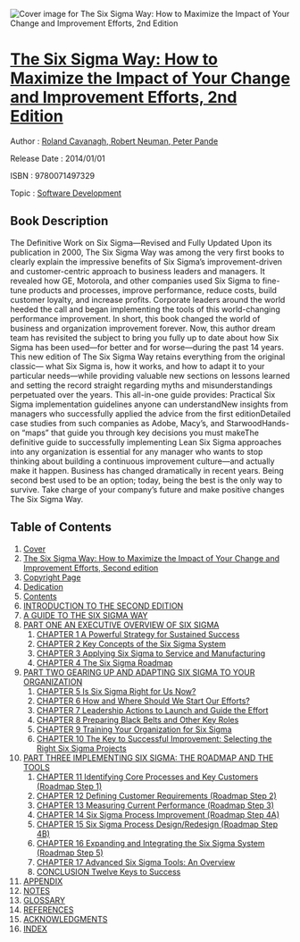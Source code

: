 ![Cover image for The Six Sigma Way: How to Maximize the Impact of Your Change and Improvement Efforts, 2nd Edition](https://imgdetail.ebookreading.net/cover/cover/software_development/EB9780071497329.jpg)

[The Six Sigma Way: How to Maximize the Impact of Your Change and Improvement Efforts, 2nd Edition](https://ebookreading.net/view/book/The+Six+Sigma+Way%3A+How+to+Maximize+the+Impact+of+Your+Change+and+Improvement+Efforts%2C+2nd+Edition-EB9780071497329_1.html "The Six Sigma Way: How to Maximize the Impact of Your Change and Improvement Efforts, 2nd Edition")
====================================================================================================================

Author : [Roland Cavanagh](https://ebookreading.net/search/author/Roland+Cavanagh),[ Robert Neuman](https://ebookreading.net/search/author/+Robert+Neuman),[ Peter Pande](https://ebookreading.net/search/author/+Peter+Pande)

Release Date : 2014/01/01

ISBN : 9780071497329

Topic : [Software Development](https://ebookreading.net/search/category/software-development)

Book Description
-----------------

The Definitive Work on Six Sigma—Revised and Fully Updated
Upon its publication in 2000, The Six Sigma Way was among the very first books to clearly explain the impressive benefits of Six Sigma’s improvement-driven and customer-centric approach to business leaders and managers. It revealed how GE, Motorola, and other companies used Six Sigma to fine-tune products and processes, improve performance, reduce costs, build customer loyalty, and increase profits. Corporate leaders around the world heeded the call and began implementing the tools of this world-changing performance improvement.
In short, this book changed the world of business and organization improvement forever.
Now, this author dream team has revisited the subject to bring you fully up to date about how Six Sigma has been used—for better and for worse—during the past 14 years.
This new edition of The Six Sigma Way retains everything from the original classic— what Six Sigma is, how it works, and how to adapt it to your particular needs—while providing valuable new sections on lessons learned and setting the record straight regarding myths and misunderstandings perpetuated over the years. This all-in-one guide provides:
Practical Six Sigma implementation guidelines anyone can understandNew insights from managers who successfully applied the advice from the first editionDetailed case studies from such companies as Adobe, Macy’s, and StarwoodHands-on “maps” that guide you through key decisions you must makeThe definitive guide to successfully implementing Lean Six Sigma approaches into any organization is essential for any manager who wants to stop thinking about building a continuous improvement culture—and actually make it happen.
Business has changed dramatically in recent years. Being second best used to be an option; today, being the best is the only way to survive. Take charge of your company’s future and make positive changes The Six Sigma Way.
              
Table of Contents
-----------------

1. [Cover](https://ebookreading.net/view/book/The+Six+Sigma+Way%3A+How+to+Maximize+the+Impact+of+Your+Change+and+Improvement+Efforts%2C+2nd+Edition-EB9780071497329_1.html)
1. [The Six Sigma Way: How to Maximize the Impact of Your Change and Improvement Efforts, Second edition](https://ebookreading.net/view/book/The+Six+Sigma+Way%3A+How+to+Maximize+the+Impact+of+Your+Change+and+Improvement+Efforts%2C+2nd+Edition-EB9780071497329_2.html)
1. [Copyright Page](https://ebookreading.net/view/book/The+Six+Sigma+Way%3A+How+to+Maximize+the+Impact+of+Your+Change+and+Improvement+Efforts%2C+2nd+Edition-EB9780071497329_3.html)
1. [Dedication](https://ebookreading.net/view/book/The+Six+Sigma+Way%3A+How+to+Maximize+the+Impact+of+Your+Change+and+Improvement+Efforts%2C+2nd+Edition-EB9780071497329_4.html)
1. [Contents](https://ebookreading.net/view/book/The+Six+Sigma+Way%3A+How+to+Maximize+the+Impact+of+Your+Change+and+Improvement+Efforts%2C+2nd+Edition-EB9780071497329_5.html)
1. [INTRODUCTION TO THE SECOND EDITION](https://ebookreading.net/view/book/The+Six+Sigma+Way%3A+How+to+Maximize+the+Impact+of+Your+Change+and+Improvement+Efforts%2C+2nd+Edition-EB9780071497329_6.html)
1. [A GUIDE TO THE SIX SIGMA WAY](https://ebookreading.net/view/book/The+Six+Sigma+Way%3A+How+to+Maximize+the+Impact+of+Your+Change+and+Improvement+Efforts%2C+2nd+Edition-EB9780071497329_7.html)
1. [PART ONE AN EXECUTIVE OVERVIEW OF SIX SIGMA](https://ebookreading.net/view/book/The+Six+Sigma+Way%3A+How+to+Maximize+the+Impact+of+Your+Change+and+Improvement+Efforts%2C+2nd+Edition-EB9780071497329_8.html)
    1. [CHAPTER 1 A Powerful Strategy for Sustained Success ](https://ebookreading.net/view/book/The+Six+Sigma+Way%3A+How+to+Maximize+the+Impact+of+Your+Change+and+Improvement+Efforts%2C+2nd+Edition-EB9780071497329_9.html)
    1. [CHAPTER 2 Key Concepts of the Six Sigma System ](https://ebookreading.net/view/book/The+Six+Sigma+Way%3A+How+to+Maximize+the+Impact+of+Your+Change+and+Improvement+Efforts%2C+2nd+Edition-EB9780071497329_10.html)
    1. [CHAPTER 3 Applying Six Sigma to Service and Manufacturing ](https://ebookreading.net/view/book/The+Six+Sigma+Way%3A+How+to+Maximize+the+Impact+of+Your+Change+and+Improvement+Efforts%2C+2nd+Edition-EB9780071497329_11.html)
    1. [CHAPTER 4 The Six Sigma Roadmap ](https://ebookreading.net/view/book/The+Six+Sigma+Way%3A+How+to+Maximize+the+Impact+of+Your+Change+and+Improvement+Efforts%2C+2nd+Edition-EB9780071497329_12.html)
1. [PART TWO GEARING UP AND ADAPTING SIX SIGMA TO YOUR ORGANIZATION](https://ebookreading.net/view/book/The+Six+Sigma+Way%3A+How+to+Maximize+the+Impact+of+Your+Change+and+Improvement+Efforts%2C+2nd+Edition-EB9780071497329_13.html)
    1. [CHAPTER 5 Is Six Sigma Right for Us Now? ](https://ebookreading.net/view/book/The+Six+Sigma+Way%3A+How+to+Maximize+the+Impact+of+Your+Change+and+Improvement+Efforts%2C+2nd+Edition-EB9780071497329_14.html)
    1. [CHAPTER 6 How and Where Should We Start Our Efforts?](https://ebookreading.net/view/book/The+Six+Sigma+Way%3A+How+to+Maximize+the+Impact+of+Your+Change+and+Improvement+Efforts%2C+2nd+Edition-EB9780071497329_15.html)
    1. [CHAPTER 7 Leadership Actions to Launch and Guide the Effort ](https://ebookreading.net/view/book/The+Six+Sigma+Way%3A+How+to+Maximize+the+Impact+of+Your+Change+and+Improvement+Efforts%2C+2nd+Edition-EB9780071497329_16.html)
    1. [CHAPTER 8 Preparing Black Belts and Other Key Roles ](https://ebookreading.net/view/book/The+Six+Sigma+Way%3A+How+to+Maximize+the+Impact+of+Your+Change+and+Improvement+Efforts%2C+2nd+Edition-EB9780071497329_17.html)
    1. [CHAPTER 9 Training Your Organization for Six Sigma ](https://ebookreading.net/view/book/The+Six+Sigma+Way%3A+How+to+Maximize+the+Impact+of+Your+Change+and+Improvement+Efforts%2C+2nd+Edition-EB9780071497329_18.html)
    1. [CHAPTER 10 The Key to Successful Improvement: Selecting the Right Six Sigma Projects ](https://ebookreading.net/view/book/The+Six+Sigma+Way%3A+How+to+Maximize+the+Impact+of+Your+Change+and+Improvement+Efforts%2C+2nd+Edition-EB9780071497329_19.html)
1. [PART THREE IMPLEMENTING SIX SIGMA: THE ROADMAP AND THE TOOLS](https://ebookreading.net/view/book/The+Six+Sigma+Way%3A+How+to+Maximize+the+Impact+of+Your+Change+and+Improvement+Efforts%2C+2nd+Edition-EB9780071497329_20.html)
    1. [CHAPTER 11 Identifying Core Processes and Key Customers (Roadmap Step 1) ](https://ebookreading.net/view/book/The+Six+Sigma+Way%3A+How+to+Maximize+the+Impact+of+Your+Change+and+Improvement+Efforts%2C+2nd+Edition-EB9780071497329_21.html)
    1. [CHAPTER 12 Defining Customer Requirements (Roadmap Step 2) ](https://ebookreading.net/view/book/The+Six+Sigma+Way%3A+How+to+Maximize+the+Impact+of+Your+Change+and+Improvement+Efforts%2C+2nd+Edition-EB9780071497329_22.html)
    1. [CHAPTER 13 Measuring Current Performance (Roadmap Step 3) ](https://ebookreading.net/view/book/The+Six+Sigma+Way%3A+How+to+Maximize+the+Impact+of+Your+Change+and+Improvement+Efforts%2C+2nd+Edition-EB9780071497329_23.html)
    1. [CHAPTER 14 Six Sigma Process Improvement (Roadmap Step 4A) ](https://ebookreading.net/view/book/The+Six+Sigma+Way%3A+How+to+Maximize+the+Impact+of+Your+Change+and+Improvement+Efforts%2C+2nd+Edition-EB9780071497329_24.html)
    1. [CHAPTER 15 Six Sigma Process Design/Redesign (Roadmap Step 4B)](https://ebookreading.net/view/book/The+Six+Sigma+Way%3A+How+to+Maximize+the+Impact+of+Your+Change+and+Improvement+Efforts%2C+2nd+Edition-EB9780071497329_25.html)
    1. [CHAPTER 16 Expanding and Integrating the Six Sigma System (Roadmap Step 5) ](https://ebookreading.net/view/book/The+Six+Sigma+Way%3A+How+to+Maximize+the+Impact+of+Your+Change+and+Improvement+Efforts%2C+2nd+Edition-EB9780071497329_26.html)
    1. [CHAPTER 17 Advanced Six Sigma Tools: An Overview ](https://ebookreading.net/view/book/The+Six+Sigma+Way%3A+How+to+Maximize+the+Impact+of+Your+Change+and+Improvement+Efforts%2C+2nd+Edition-EB9780071497329_27.html)
    1. [CONCLUSION Twelve Keys to Success ](https://ebookreading.net/view/book/The+Six+Sigma+Way%3A+How+to+Maximize+the+Impact+of+Your+Change+and+Improvement+Efforts%2C+2nd+Edition-EB9780071497329_28.html)
1. [APPENDIX](https://ebookreading.net/view/book/The+Six+Sigma+Way%3A+How+to+Maximize+the+Impact+of+Your+Change+and+Improvement+Efforts%2C+2nd+Edition-EB9780071497329_29.html)
1. [NOTES](https://ebookreading.net/view/book/The+Six+Sigma+Way%3A+How+to+Maximize+the+Impact+of+Your+Change+and+Improvement+Efforts%2C+2nd+Edition-EB9780071497329_30.html)
1. [GLOSSARY](https://ebookreading.net/view/book/The+Six+Sigma+Way%3A+How+to+Maximize+the+Impact+of+Your+Change+and+Improvement+Efforts%2C+2nd+Edition-EB9780071497329_31.html)
1. [REFERENCES](https://ebookreading.net/view/book/The+Six+Sigma+Way%3A+How+to+Maximize+the+Impact+of+Your+Change+and+Improvement+Efforts%2C+2nd+Edition-EB9780071497329_32.html)
1. [ACKNOWLEDGMENTS](https://ebookreading.net/view/book/The+Six+Sigma+Way%3A+How+to+Maximize+the+Impact+of+Your+Change+and+Improvement+Efforts%2C+2nd+Edition-EB9780071497329_33.html)
1. [INDEX](https://ebookreading.net/view/book/The+Six+Sigma+Way%3A+How+to+Maximize+the+Impact+of+Your+Change+and+Improvement+Efforts%2C+2nd+Edition-EB9780071497329_34.html)
